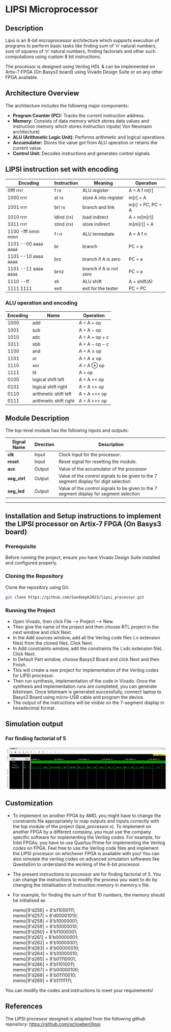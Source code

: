﻿# LIPSI Microprocessor

## Description

Lipsi is an 8-bit microprocessor architecture which supports execution of programs to perform basic tasks like finding sum of ‘n’ natural numbers, sum of squares of ‘n’ natural numbers, finding factorials and other such computations using custom 8 bit instructions.
 
The processor is designed using Verilog HDL & can be implemented on Artix-7 FPGA (On Basys3 board) using Vivado Design Suite or on any other FPGA available. 

## Architecture Overview

The architecture includes the following major components:

- **Program Counter (PC):** Tracks the current instruction address.
- **Memory:** Consists of data memory which stores data values and instruction memory which stores instruction inputs( Von Neumann architecture)
- **ALU (Arithmetic Logic Unit):** Performs arithmetic and logical operations.
- **Accumulator:** Stores the value got from ALU operation or retains the current value.
- **Control Unit:** Decodes instructions and generates control signals.

## LIPSI instruction set with encoding

| Encoding         | Instruction | Meaning                      | Operation          |
|------------------|-------------|-------------------------------|--------------------|
| 0fff rrrr        | f rx        | ALU register                  | A = A f m[r]       |
| 1000 rrrr        | st rx       | store A into register         | m[r] = A           |
| 1001 rrrr        | brl rx      | branch and link               | m[r] = PC, PC = A  |
| 1010 rrrr        | ldind (rx)  | load indirect                 | A = m[m[r]]        |
| 1011 rrrr        | stind (rx)  | store indirect                | m[m[r]] = A        |
| 1100 -fff nnnn nnnn | f i n     | ALU immediate                 | A = A f n          |
| 1101 --00 aaaa aaaa | br        | branch                        | PC = a             |
| 1101 --10 aaaa aaaa | brz       | branch if A is zero           | PC = a             |
| 1101 --11 aaaa aaaa | brnz      | branch if A is not zero       | PC = a             |
| 1110 --ff         | sh         | ALU shift                     | A = shift(A)       |
| 1111 1111         | exit       | exit for the tester           | PC = PC            |

### ALU operation and encoding

| Encoding | Name | Operation     |
|----------|------|---------------|
| 1000      | add  | A = A + op    |
| 1001      | sub  | A = A − op    |
| 1010      | adc  | A = A + op + c|
| 1011      | sbb  | A = A − op − c|
| 1100      | and  | A = A ∧ op    |
| 1101      | or   | A = A ∨ op    |
| 1110      | xor  | A = A ⊕ op   |
| 1111      | ld   | A =   op      |
| 0100      | logical shift left   | A =  A << op        |
| 0101      | logical shift right   | A =  A >> op        |
| 0110      | arithmetic shift left   | A =  A <<< op        |
| 0111      | arithmetic shift right   | A =  A >>> op        |


## Module Description

The top-level module has the following inputs and outputs:

| **Signal Name**      | **Direction** | **Description**                                                      |
|-----------------------|---------------|----------------------------------------------------------------------|
| **clk**              | Input         | Clock input for the processor.                                          |
| **reset**            | Input         | Reset signal for resetting the module.                              |
| **acc**              | Output        | Value of the accumulator of the processor                            |
| **seg_ctrl**         | Output        | Value of the control signals to be given to the 7 segment display for digit selection    |
| **seg_led**          | Output        | Value of the control signals to be given to the 7 segment display for segment selection  |


---


## Installation and Setup instructions to implement the LIPSI processor on Artix-7 FPGA (On Basys3 board)

### Prerequisite
Before running the project, ensure you have Vivado Design Suite installed and configured properly.

### Cloning the Repository
Clone the repository using Git:
   ```bash
   git clone https://github.com/SandeepK2023/lipsi_processor.git
   ```
### Running the Project

- Open Vivado, then click File --> Project --> New.
- Then give the name of the project and then choose RTL project in the next window and click Next.
- In the Add sources window, add all the Verilog code files (.v extension files) from the cloned files. Click Next.
- In Add constraints window, add the constraints file (.xdc extension file). Click Next.
- In Default Part window, choose Basys3 Board and click Next and then Finish.
- This will create a new project for implementation of the Verilog codes for LIPSI processor.
- Then run synthesis, implementation of the code in Vivado. Once the synthesis and implementation runs are completed, you can generate bitstream. Once bitstream is generated successfully, connect laptop to Basys3 Board using micro-USB cable and program the device. 
- The output of the instructions will be visible on the 7-segment display in hexadecimal format.


## Simulation output
### For finding factorial of 5

![Simulation](Simulation.png)

## Customization

- To implement on another FPGA by AMD, you might have to change the constraints file appropriately to map outputs and inputs correctly with the top module of the project (lipsi_processor.v). To implement on another FPGA by a different company, you must use the company specific software for implementing the Verilog codes. For example, for Intel FPGAs, you have to use Quartus Prime for implementing the Verilog codes on FPGA. Feel free to use the Verilog code files and implement the LIPSI processor on whichever FPGA is available with you! You can also simulate the verilog codes on advanced simulation softwares like QuestaSim to understand the working of the 8-bit processor.

- The present instructions to processor are for finding factorial of 5. You can change the instructions to modify the process you want to do by changing the initialisation of instruction memory in memory.v  file. 
- For example, for finding the sum of first 10 numbers, the memory should be initialised as


    memo[9'd256] = 8'b11000111; <br>
    memo[9'd257] = 8'd00001010; <br>
    memo[9'd258] = 8'b10000001; <br>
    memo[9'd259] = 8'b10000010; <br>
    memo[9'd260] = 8'b11000001; <br>
    memo[9'd261] = 8'b00000001; <br>
    memo[9'd262] = 8'b10000001; <br>
    memo[9'd263] = 8'b00000010; <br>
    memo[9'd264] = 8'b10000010; <br>
    memo[9'd265] = 8'b01110001; <br>
    memo[9'd266] = 8'b11010011; <br>
    memo[9'd267] = 8'b00000100; <br>
    memo[9'd268] = 8'b01110010; <br>
    memo[9'd269] = 8'b11111111;

You can modify the codes and instructions to meet your requirements!

## References

The LIPSI processor designed is adapted from the following github repository:
https://github.com/schoeberl/lipsi
